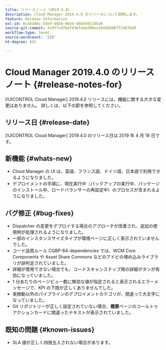 ```yaml
---
title: リリースノート（2019.4.0）
description: Cloud Manager 2019.4.0 のリリースについて説明します。
feature: Release Information
exl-id: 8ca6386c-5de9-48b8-9034-466d4913d5a9
source-git-commit: 4c977cdfbef438fdabd90ee104d98887f2467b49
workflow-type: tm+mt
source-wordcount: '216'
ht-degree: 81%

---
```


# Cloud Manager 2019.4.0 のリリースノート {#release-notes-for}

[!UICONTROL Cloud Manager] 2019.4.0 リリースには、機能に関する大きな変更はありません。 詳しくは、以下の節を参照してください。

## リリース日 {#release-date}

[!UICONTROL Cloud Manager] 2019.4.0 のリリース日は 2019 年 4 月 18 日です。

## 新機能 {#whats-new}

* Cloud Manager の UI は、英語、フランス語、ドイツ語、日本語で利用できるようになりました。
* デプロイメントの手順に、現在実行中（バックアップの実行中、パッケージのインストール中、ロードバランサーの再設定中）のプロセスが含まれるようになりました。

## バグ修正 {#bug-fixes}

* Dispatcher の変更をデプロイする場合のアプローチが改善され、追加の使用例が処理されるようになりました。
* 一部のインスタンスサイズタイプが環境ページに正しく表示されていませんでした。
* コード品質ルール CQBP-84-dependencies では、WCM Core Components や Asset Share Commons などのアドビの埋め込みライブラリが誤判定されていました。
* 詳細が使用できない場合でも、コードスキャンステップ用の詳細ボタンが有効になっていました。
* 1 分あたりのページビュー数に無効な値が指定されると表示されるエラーメッセージで、KPI の下限が正しくありませんでした。
* 実稼動以外のパイプラインのデプロイメントカテゴリが、間違って大文字になっていました。
* Git リポジトリーが正しく設定されていない場合、**概要**&#x200B;ページのコールトゥアクションカードに間違ったテキストが表示されていました。

## 既知の問題 {#known-issues}

* SLA 値が正しく四捨五入されない場合があります。
